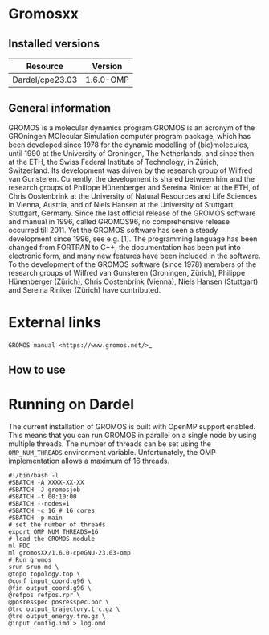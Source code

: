 # Gromosxx

## Installed versions

| Resource | Version |
|---|---|
| Dardel/cpe23.03 | 1.6.0-OMP |

## General information

GROMOS is a molecular dynamics program
GROMOS is an acronym of the GROningen MOlecular Simulation computer program package, which has been developed since 1978 for the dynamic modelling of (bio)molecules, until 1990 at the University of Groningen, The Netherlands, and since then at the ETH, the Swiss Federal Institute of Technology, in Zürich, Switzerland. Its development was driven by the research group of Wilfred van Gunsteren. Currently, the development is shared between him and the research groups of Philippe Hünenberger and Sereina Riniker at the ETH, of Chris Oostenbrink at the University of Natural Resources and Life Sciences in Vienna, Austria, and of Niels Hansen at the University of Stuttgart, Stuttgart, Germany.
Since the last official release of the GROMOS software and manual in 1996, called GROMOS96, no comprehensive release occurred till 2011. Yet the GROMOS software has seen a steady development since 1996, see e.g. [1]. The programming language has been changed from FORTRAN to C++, the documentation has been put into electronic form, and many new features have been included in the software.
To the development of the GROMOS software (since 1978) members of the research groups of Wilfred van Gunsteren (Groningen, Zürich), Philippe Hünenberger (Zürich), Chris Oostenbrink (Vienna), Niels Hansen (Stuttgart) and Sereina Riniker (Zürich) have contributed.

# External links
`GROMOS manual <https://www.gromos.net/>`_


## How to use


# Running on Dardel
The current installation of GROMOS is built with OpenMP support
enabled. This means that you can run GROMOS in parallel on a single
node by using multiple threads. The number of threads can be set using
the `OMP_NUM_THREADS` environment variable.
Unfortunately, the OMP implementation allows a maximum of 16 threads.
```
#!/bin/bash -l
#SBATCH -A XXXX-XX-XX
#SBATCH -J gromosjob
#SBATCH -t 00:10:00
#SBATCH --nodes=1
#SBATCH -c 16 # 16 cores
#SBATCH -p main
# set the number of threads
export OMP_NUM_THREADS=16
# load the GROMOS module
ml PDC
ml gromosXX/1.6.0-cpeGNU-23.03-omp
# Run gromos
srun srun md \
@topo topology.top \
@conf input_coord.g96 \
@fin output_coord.g96 \
@refpos refpos.rpr \
@posresspec posresspec.por \
@trc output_trajectory.trc.gz \
@tre output_energy.tre.gz \
@input config.imd > log.omd
```
